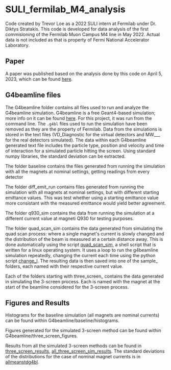 # SULI_fermilab_M4_analysis
Code created by Trevor Loe as a 2022 SULI intern at Fermilab under Dr. Diktys Stratakis. This code is developed for data analysis of the first commisioning of the Fermilab Muon Campus M4 line in May 2022. Actual data is not included as that is property of Fermi National Accelerator Laboratory.

## Paper
A paper was published based on the analysis done by this code on April 5, 2023, which can be found [here](https://iopscience.iop.org/article/10.1088/1748-0221/18/04/P04005).

## G4beamline files
The G4beamline folder contains all files used to run and analyze the G4beamline simulation. G4beamline is a free Geant4-based simulation; more info on it can be found [here](https://www.muonsinc.com/Website1/G4beamline). For this project, it was run from the command line. The ```.g4bl``` files used to run the simulation have been removed as they are the property of Fermilab. Data from the simulations is stored in the text files (VD_Diagnostic for the virtual detectors and MW___ for the real detectors simulated). The data within each G4beamline generated text file includes the particle type, position and velocity and time of interaction for a simulated particle hitting the screen. Using standard numpy libraries, the standard deviation can be extracted.

The folder baseline contains the files generated from running the simulation with all the magnets at nominal settings, getting readings from every detector

The folder diff_emit_run contains files generated from running the simulation with all magnets at nominal settings, but with different starting emittance values. This was test whether using a starting emittance value more consistant with the measured emittance would yield better agreement. 

The folder q930_sim contains the data from running the simulation at a different current value at magneti Q930 for testing purposes.

The folder quad_scan_sim contains the data generated from simulating the quad scan process: where a single magnet's current is slowly changed and the distribution of the beam is measured at a certain distance away. This is done automatically using the script [quad_scan_sim](G4beamline/quad_scan_sim/quad_scan_sim.sh), a shell script that is written for a linux operating system. It uses a loop to run the g4beamline simulation repeatedly, changing the current each time using the python script [change_I](G4beamline/quad_scan_sim/change_I.py). The resulting data is then saved into one of the sample_ folders, each named with their respective current value.

Each of the folders starting with three_screen_ contains the data generated in simulating the 3-screen process. Each is named with the magnet at the start of the beamline considered for the 3-screen process.

## Figures and Results
Histograms for the baseline simulation (all magnets are nominal currents) can be found within G4beamline/baseline/histograms. 

Figures generated for the simulated 3-screen method can be found within G4beamline/three_screen_figures.

Results from all the simulated 3-screen methods can be found in [three_screen_results](G4beamline/three_screen_results.csv), [all_three_screen_sim_results](G4beamline/all_three_screen_sim_results.xlsx). The standard deviations of the distributions for the case of nominal magnet currents is in [allmeanstdg4bl](allmeanstdg4bl.txt). 
